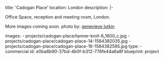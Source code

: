 title: 'Cadogan Place'
location: London
description: |-
  <p>Office Space, reception and meeting room, London.
  </p>
  <p>More images coming soon. photo by: <a href="http://www.genevievelutkinstudio.com/" target="_blank">genevieve lutkin</a><br>
  </p>
images:
  - projects/cadogan-place/tanner-kroll-6_1600_c.jpg
  - projects/cadogan-place/cadogan-place-14-1584382035.jpg
  - projects/cadogan-place/cadogan-place-16-1584382595.jpg
type:
  - commercial
id: e0ba6b90-37bd-4b0f-b312-776fe44a6a8f
blueprint: project
